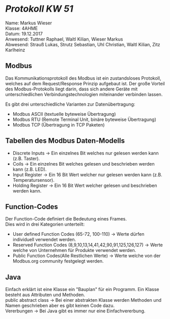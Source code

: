 # *Protokoll KW 51*

  Name: Markus Wieser   
  Klasse: 4AHME   
  Datum: 19.12.2017   
  Anwesend: Tuttner Raphael, Waltl Kilian, Wieser Markus    
  Abwesend: Strauß Lukas, Strutz Sebastian, Uhl Christian, Waltl Kilian, Zitz Karlheinz
  
  ## **Modbus**
  
  Das Kommunikationsprotokoll des Modbus ist ein zustandsloses Protokoll, welches auf dem Request/Response Prinzip aufgebaut ist.
  Der große Vorteil des Modbus-Protokolls liegt darin, dass sich andere Geräte mit unterschiedlichen Verbindungstechnologien miteinander verbinden lassen.

Es gibt drei unterschiedliche Varianten zur Datenübertragung:

* Modbus ASCII   (textuelle byteweise Übertragung)     
* Modbus RTU     (Remote Terminal Unit, binäre byteweise Übertragung)      
* Modbus TCP     (Übertragung in TCP Paketen)   

## **Tabellen des Modbus Daten-Modells**

* Discrete Inputs  -> Ein einzelnes Bit welches nur gelesen werden kann (z.B. Taster).    
* Coils            -> Ein einzelnes Bit welches gelesen und beschrieben werden kann (z.B. LED).     
* Input Register   -> Ein 16 Bit Wert welcher nur gelesen werden kann (z.B. Temperatursensor).    
* Holding Register -> Ein 16 Bit Wert welcher gelesen und beschrieben werden kann.    

## **Function-Codes**

Der Function-Code definiert die Bedeutung eines Frames.   
Dies wird in drei Kategorien unterteilt:

* User defined Function Codes (65-72, 100-110)                    -> Werte dürfen individuell verwendet werden.    
* Reserved Function Codes (8,9,10,13,14,41,42,90,91,125,126,127)  -> Werte welche von Unternehmen für Produkte verwendet werden.    
* Public Function Codes(Alle Restlichen Werte)                    -> Werte welche von der Modbus.org community festgelegt werden.   

## Java

Einfach erklärt ist eine Klasse ein "Bauplan" für ein Programm. Ein Klasse besteht aus Attributen und Methoden.   
public abstract class -> Bei einer abstrakten Klasse werden Methoden und Namen geschrieben aber es gibt keinen Code dazu.   
Vererbungen -> Bei Java gibt es immer nur eine Einfachvererbung. 



